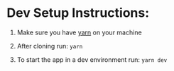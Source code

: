 # Dev Setup Instructions:

1. Make sure you have [yarn](https://yarnpkg.com/en/) on your machine

2. After cloning run: `yarn`

3. To start the app in a dev environment run: `yarn dev`
